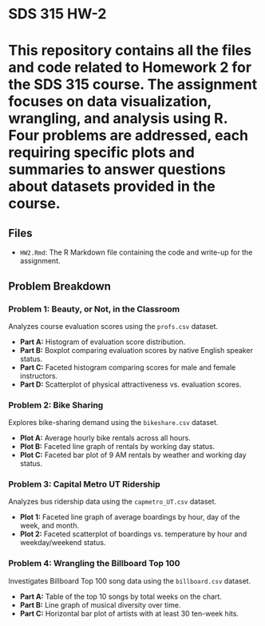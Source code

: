 # SDS 315 HW-2

# This repository contains all the files and code related to Homework 2 for the SDS 315 course. The assignment focuses on data visualization, wrangling, and analysis using R. Four problems are addressed, each requiring specific plots and summaries to answer questions about datasets provided in the course.  

## Files
- `HW2.Rmd`: The R Markdown file containing the code and write-up for the assignment.
  
## Problem Breakdown
### Problem 1: Beauty, or Not, in the Classroom
Analyzes course evaluation scores using the `profs.csv` dataset.  
- **Part A:** Histogram of evaluation score distribution.  
- **Part B:** Boxplot comparing evaluation scores by native English speaker status.  
- **Part C:** Faceted histogram comparing scores for male and female instructors.  
- **Part D:** Scatterplot of physical attractiveness vs. evaluation scores.  

### Problem 2: Bike Sharing  
Explores bike-sharing demand using the `bikeshare.csv` dataset.  
- **Plot A:** Average hourly bike rentals across all hours.  
- **Plot B:** Faceted line graph of rentals by working day status.  
- **Plot C:** Faceted bar plot of 9 AM rentals by weather and working day status.  

### Problem 3: Capital Metro UT Ridership  
Analyzes bus ridership data using the `capmetro_UT.csv` dataset.  
- **Plot 1:** Faceted line graph of average boardings by hour, day of the week, and month.  
- **Plot 2:** Faceted scatterplot of boardings vs. temperature by hour and weekday/weekend status.  

### Problem 4: Wrangling the Billboard Top 100  
Investigates Billboard Top 100 song data using the `billboard.csv` dataset.  
- **Part A:** Table of the top 10 songs by total weeks on the chart.  
- **Part B:** Line graph of musical diversity over time.  
- **Part C:** Horizontal bar plot of artists with at least 30 ten-week hits.
